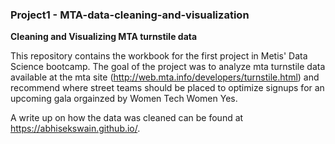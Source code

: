 ### Project1 - MTA-data-cleaning-and-visualization
**Cleaning and Visualizing MTA turnstile data**  

This repository contains the workbook for the first project in Metis' Data Science bootcamp. The goal of the project was to analyze mta turnstile data available at the mta site (http://web.mta.info/developers/turnstile.html) and recommend where street teams should be placed to optimize signups for an upcoming gala orgainzed by Women Tech Women Yes. 

A write up on how the data was cleaned can be found at https://abhisekswain.github.io/.  


